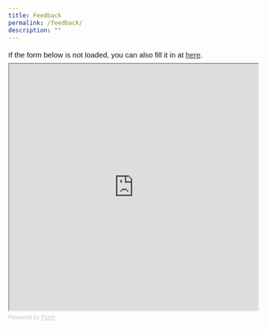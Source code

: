 ```yaml
---
title: Feedback
permalink: /feedback/
description: ""
---
```

<div style="font-family: Sans-Serif; font-size: 15px; color: #000; opacity: 0.9; padding-top: 5px; padding-bottom: 8px;"> If the form below is not loaded, you can also fill it in at <a href="https://form.gov.sg/645378e635eb0c0012975c12">here</a>. </div> <!-- Change the width and height values to suit you best --> <iframe style="width: 100%; height: 500px" src="https://form.gov.sg/645378e635eb0c0012975c12" id="iframe"></iframe> <div style="font-family: Sans-Serif; font-size: 12px; color: #999; opacity: 0.5; padding-top: 5px;"> Powered by <a style="color: #999" href="https://form.gov.sg">Form</a> </div>